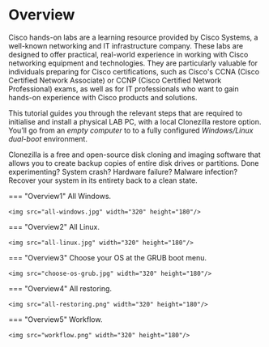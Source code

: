 # Overview
Cisco hands-on labs are a learning resource provided by Cisco Systems, a well-known networking and IT infrastructure company. These labs are designed to offer practical, real-world experience in working with Cisco networking equipment and technologies. They are particularly valuable for individuals preparing for Cisco certifications, such as Cisco's CCNA (Cisco Certified Network Associate) or CCNP (Cisco Certified Network Professional) exams, as well as for IT professionals who want to gain hands-on experience with Cisco products and solutions.

This tutorial guides you through the relevant steps that are required to initialise and install a physical LAB PC, with a local Clonezilla restore option.
You’ll go from an *empty computer* to to a fully configured *Windows/Linux dual-boot* environment.

Clonezilla is a free and open-source disk cloning and imaging software that allows you to create backup copies of entire disk drives or partitions. Done experimenting? System crash? Hardware failure? Malware infection? Recover your system in its entirety back to a clean state.


=== "Overview1"
    All Windows.

    <img src="all-windows.jpg" width="320" height="180"/>

=== "Overview2"
    All Linux.

    <img src="all-linux.jpg" width="320" height="180"/>

=== "Overview3"
    Choose your OS at the GRUB boot menu.

    <img src="choose-os-grub.jpg" width="320" height="180"/>

=== "Overview4"
    All restoring.

    <img src="all-restoring.png" width="320" height="180"/>

=== "Overview5"
    Workflow.

    <img src="workflow.png" width="320" height="180"/>

<!--- start comment
# Install a Windows 11 & Linux Mint 21 dual boot LAB PC with local clonezilla restore option (BIOS).

## About this tutorial
Let’s learn by example. This tutorial guides you through the relevant steps that are required to initialise and install a physical LAB PC, with a local Clonezilla restore option.
You’ll go from an *empty computer* to to a fully configured *Windows/Linux dual-boot* environment. A hands-on introduction to...

- preparing installation media
- configuring the BIOS/UEFI
- installing & configuring Windows 11
- installing & configuring Linux Mint 21
- configuring a local backup/restore option using Clonezilla

Make sure to also check out the [How-to guides](../../howtos/index.md) for instructions on how to achieve specific goals, as well as the [References](../../references/index.md) and [Explanations](../../explanations/index.md) sections for other helpful information.
-->